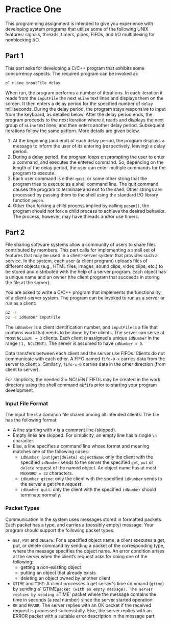 # Practice One

This programming assignment is intended to give you experience with developing system programs that utilize some of the following UNIX features: signals, threads, timers, pipes, FIFOs, and I/O multiplexing for nonblocking I/O.

## Part 1

This part asks for developing a C/C++ program that exhibits some concurrency aspects. The required program can be invoked as

```sh
p1 nLine inputFile delay
```

When run, the program performs a number of iterations. In each iteration it reads from the `inputFile` the next `nLine` text lines and displays them on the screen. It then enters a delay period for the specified number of `delay` milliseconds. During the delay period, the program stays responsive to input from the keyboard, as detailed below. After the delay period ends, the program proceeds to the next iteration where it reads and displays the next group of `nLine` text lines, and then enters another delay period. Subsequent iterations follow the same pattern. More details are given below.

1. At the beginning (and end) of each delay period, the program displays a message to inform the user of its entering (respectively, leaving) a delay period.
2. During a delay period, the program loops on prompting the user to enter a command, and executes the entered command. So, depending on the length of the delay period, the user can enter multiple commands for the program to execute.
3. Each user command is either `quit`, or some other string that the program tries to execute as a shell command line. The quit command causes the program to terminate and exit to the shell. Other strings are processed by passing them to the shell using the standard I/O library function `popen`.
4. Other than forking a child process implied by calling `popen()`, the program should not fork a child process to achieve the desired behavior. The process, however, may have threads and/or use timers.

## Part 2

File sharing software systems allow a community of users to share files contributed by members. This part calls for implementing a small set of features that may be used in a client-server system that provides such a service. In the system, each user (a client program) uploads files of different objects (e.g., HTML files, images, sound clips, video clips, etc.) to be stored and distributed with the help of a server program. Each object has a unique name and an owner (the client program that succeeds in storing the file at the server).

You are asked to write a C/C++ program that implements the functionality of a client-server system. The program can be invoked to run as a server or run as a client:

```sh
p2 -s
p2 -c idNumber inputFile
```

The `idNumber` is a client identification number, and `inputFile` is a file that contains work that needs to be done by the clients. The server can serve at most `NCLIENT = 3` clients. Each client is assigned a unique `idNumber` in the range `[1, NCLIENT]`. The server is assumed to have `idNumber = 0`.

Data transfers between each client and the server use FIFOs. Clients do not communicate with each other. A FIFO named `fifo-0-x` carries data from the server to client $x$. Similarly, `fifo-x-0` carries data in the other direction (from client to server).

For simplicity, the needed $2 \times NCLIENT$ FIFOs may be created in the work directory using the shell command `mkfifo` prior to starting your program development.

### Input File Format

The input file is a common file shared among all intended clients. The file has the following format:

+ A line starting with `#` is a comment line (skipped).
+ Empty lines are skipped. For simplicity, an empty line has a single `\n` character.
+ Else, a line specifies a command line whose format and meaning matches one of the following cases:
  + `idNumber (put|get|delete) objectName`: only the client with the specified `idNumber` sends to the server the specified `get`, `put` or `delete` request of the named object. An object name has at most `MAXWORD = 32` characters.
  + `idNumber gtime`: only the client with the specified `idNumber` sends to the server a get *time request*.
  + `idNumber quit`: only the client with the specified `idNumber` should terminate normally.

### Packet Types

Communication in the system uses messages stored in formatted packets. Each packet has a type, and carries a (possibly empty) message. Your program should support the following packet types.

+ `GET`, `PUT` and `DELETE`: For a specified object name, a client executes a get, put, or delete command by sending a packet of the corresponding type, where the message specifies the object name. An error condition arises at the server when the client’s request asks for doing one of the following:
  + getting a non-existing object
  + putting an object that already exists
  + deleting an object owned by another client
+ `GTIME` and `TIME`: A client processes a get server's time command (`gtime`) by sending a``GTIME` packet (with an empty message). The server replies by sending a `TIME` packet where the message contains the time in seconds (a real number) since the server started operation.
+ `OK` and `ERROR`: The server replies with an OK packet if the received request is processed successfully. Else, the server replies with an ERROR packet with a suitable error description in the message part.
